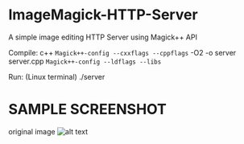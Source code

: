 # ImageMagick-HTTP-Server
A simple image editing HTTP Server using Magick++ API

Compile:
c++ `Magick++-config --cxxflags --cppflags` -O2 -o server server.cpp  `Magick++-config --ldflags --libs`

Run: (Linux terminal)
./server

# SAMPLE SCREENSHOT
original image
![alt text](https://static.birgun.net/resim/haber-detay-resim/2020/01/30/abb-ve-odtu-den-eymir-isbirligi-681848-5.jpg)
